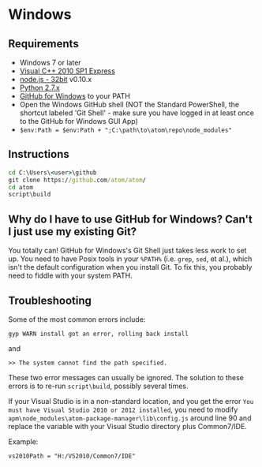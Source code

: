 # Windows

## Requirements

  * Windows 7 or later
  * [Visual C++ 2010 SP1 Express](http://www.visualstudio.com/en-us/downloads/download-visual-studio-vs#DownloadFamilies_4)
  * [node.js - 32bit](http://nodejs.org/download/) v0.10.x
  * [Python 2.7.x](http://www.python.org/download/)
  * [GitHub for Windows](http://windows.github.com/)
    to your PATH
  * Open the Windows GitHub shell (NOT the Standard PowerShell, the shortcut labeled 'Git Shell' - make sure you have logged in at least once to the GitHub for Windows GUI App)
  * `$env:Path = $env:Path + ";C:\path\to\atom\repo\node_modules"`

## Instructions

  ```bat
  cd C:\Users\<user>\github
  git clone https://github.com/atom/atom/
  cd atom
  script\build
  ```
  
## Why do I have to use GitHub for Windows? Can't I just use my existing Git?

You totally can! GitHub for Windows's Git Shell just takes less work to set up. You need to have Posix tools in your `%PATH%` (i.e. `grep`, `sed`, et al.), which isn't the default configuration when you install Git. To fix this, you probably need to fiddle with your system PATH.

## Troubleshooting

Some of the most common errors include:

    gyp WARN install got an error, rolling back install
and

    >> The system cannot find the path specified.

These two error messages can usually be ignored. The solution to these errors is to re-run `script\build`, possibly several times.

If your Visual Studio is in a non-standard location, and you get the error `You must have Visual Studio 2010 or 2012 installed`, you need to modify `apm\node_modules\atom-package-manager\lib\config.js` around line 90 and replace the variable with your Visual Studio directory plus Common7/IDE.

Example:

    vs2010Path = "H:/VS2010/Common7/IDE"